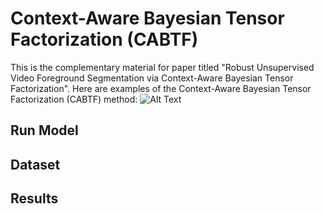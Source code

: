 # Context-Aware Bayesian Tensor Factorization (CABTF)
This is the complementary material for paper titled "Robust Unsupervised Video Foreground Segmentation via Context-Aware Bayesian Tensor Factorization".
Here are examples of the Context-Aware Bayesian Tensor Factorization (CABTF) method:
![Alt Text](https://media.giphy.com/media/vFKqnCdLPNOKc/giphy.gif)

## Run Model

## Dataset

## Results
